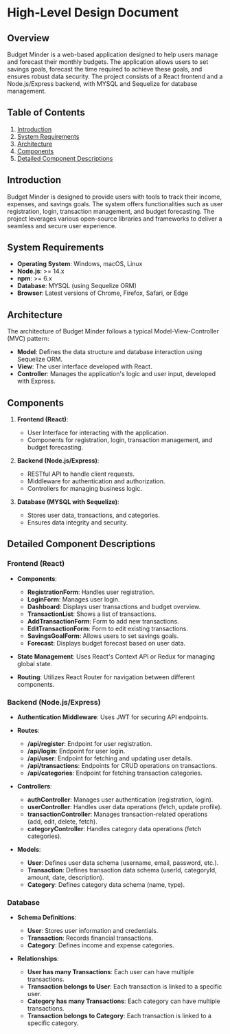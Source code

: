 # High-Level Design Document

## Overview
Budget Minder is a web-based application designed to help users manage and forecast their monthly budgets. The application allows users to set savings goals, forecast the time required to achieve these goals, and ensures robust data security. The project consists of a React frontend and a Node.js/Express backend, with MYSQL and Sequelize for database management.

## Table of Contents
1. [Introduction](#introduction)
2. [System Requirements](#system-requirements)
3. [Architecture](#architecture)
4. [Components](#components)
5. [Detailed Component Descriptions](#detailed-component-descriptions)

## Introduction
Budget Minder is designed to provide users with tools to track their income, expenses, and savings goals. The system offers functionalities such as user registration, login, transaction management, and budget forecasting. The project leverages various open-source libraries and frameworks to deliver a seamless and secure user experience.

## System Requirements
- **Operating System**: Windows, macOS, Linux
- **Node.js**: >= 14.x
- **npm**: >= 6.x
- **Database**: MYSQL (using Sequelize ORM)
- **Browser**: Latest versions of Chrome, Firefox, Safari, or Edge

## Architecture
The architecture of Budget Minder follows a typical Model-View-Controller (MVC) pattern:
- **Model**: Defines the data structure and database interaction using Sequelize ORM.
- **View**: The user interface developed with React.
- **Controller**: Manages the application's logic and user input, developed with Express.

## Components
1. **Frontend (React)**:
   - User Interface for interacting with the application.
   - Components for registration, login, transaction management, and budget forecasting.
   
2. **Backend (Node.js/Express)**:
   - RESTful API to handle client requests.
   - Middleware for authentication and authorization.
   - Controllers for managing business logic.
   
3. **Database (MYSQL with Sequelize)**:
   - Stores user data, transactions, and categories.
   - Ensures data integrity and security.

## Detailed Component Descriptions

### Frontend (React)
- **Components**: 
  - **RegistrationForm**: Handles user registration.
  - **LoginForm**: Manages user login.
  - **Dashboard**: Displays user transactions and budget overview.
  - **TransactionList**: Shows a list of transactions.
  - **AddTransactionForm**: Form to add new transactions.
  - **EditTransactionForm**: Form to edit existing transactions.
  - **SavingsGoalForm**: Allows users to set savings goals.
  - **Forecast**: Displays budget forecast based on user data.

- **State Management**: Uses React's Context API or Redux for managing global state.
- **Routing**: Utilizes React Router for navigation between different components.

### Backend (Node.js/Express)
- **Authentication Middleware**: Uses JWT for securing API endpoints.
- **Routes**:
  - **/api/register**: Endpoint for user registration.
  - **/api/login**: Endpoint for user login.
  - **/api/user**: Endpoint for fetching and updating user details.
  - **/api/transactions**: Endpoints for CRUD operations on transactions.
  - **/api/categories**: Endpoint for fetching transaction categories.

- **Controllers**:
  - **authController**: Manages user authentication (registration, login).
  - **userController**: Handles user data operations (fetch, update profile).
  - **transactionController**: Manages transaction-related operations (add, edit, delete, fetch).
  - **categoryController**: Handles category data operations (fetch categories).

- **Models**:
  - **User**: Defines user data schema (username, email, password, etc.).
  - **Transaction**: Defines transaction data schema (userId, categoryId, amount, date, description).
  - **Category**: Defines category data schema (name, type).

### Database 
- **Schema Definitions**:
  - **User**: Stores user information and credentials.
  - **Transaction**: Records financial transactions.
  - **Category**: Defines income and expense categories.

- **Relationships**:
  - **User has many Transactions**: Each user can have multiple transactions.
  - **Transaction belongs to User**: Each transaction is linked to a specific user.
  - **Category has many Transactions**: Each category can have multiple transactions.
  - **Transaction belongs to Category**: Each transaction is linked to a specific category.
